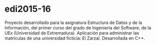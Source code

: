 # edi2015-16
Proyecto desarrollado para la asignatura Estructura de Datos y de la Información, del primer curso del grado de Ingeniería del Software, de la UEx (Universidad de Extremadura). Aplicación para administrar las matrículas de una universidad ficticia: El Zarzal. Desarrollada en C++.
